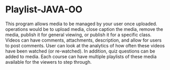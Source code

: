 # Playlist-JAVA-OO
This program allows media to be managed by your user once uploaded. operations would be to upload media, close caption the media, remove the media, publish it for general viewing, or publish it for a specific class. Videos can have comments, attachments, description, and allow for users to post comments. User can look at the analytics of how often these videos have been watched (or re-watched). In addition, quiz questions can be added to media. Each course can have multiple playlists of these media available for the viewers to step through.
